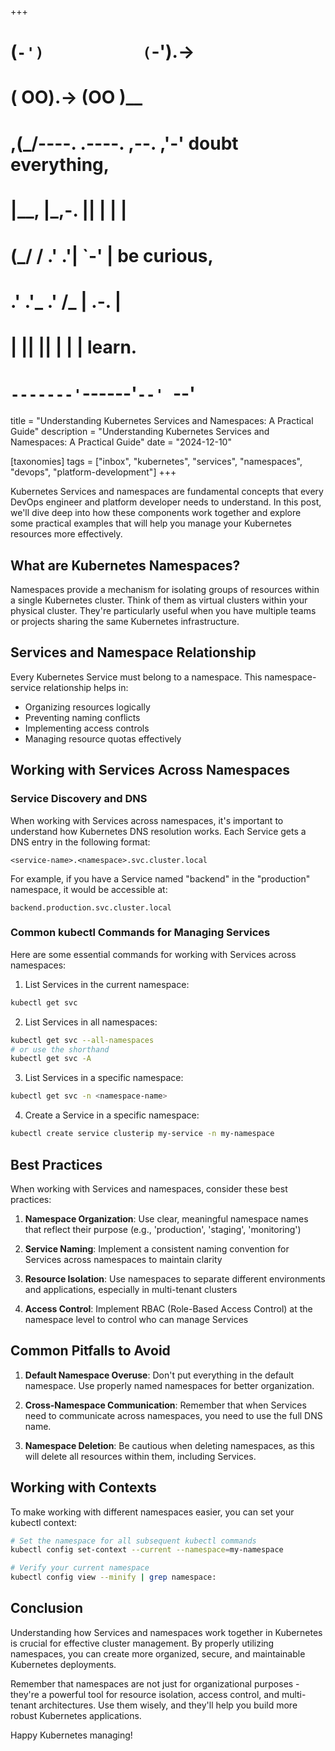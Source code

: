 +++
#   (`-')           (`-').->
#   ( OO).->        (OO )__
# ,(_/----. .----. ,--. ,'-' doubt everything,
# |__,    |\_,-.  ||  | |  |
#  (_/   /    .' .'|  `-'  | be curious,
#  .'  .'_  .'  /_ |  .-.  |
# |       ||      ||  | |  | learn.
# `-------'`------'`--' `--'

title = "Understanding Kubernetes Services and Namespaces: A Practical Guide"
description = "Understanding Kubernetes Services and Namespaces: A Practical Guide"
date = "2024-12-10"

[taxonomies]
tags = ["inbox", "kubernetes", "services", "namespaces", "devops", "platform-development"]
+++


Kubernetes Services and namespaces are fundamental concepts that every DevOps engineer and platform developer needs to understand. In this post, we'll dive deep into how these components work together and explore some practical examples that will help you manage your Kubernetes resources more effectively.

## What are Kubernetes Namespaces?

Namespaces provide a mechanism for isolating groups of resources within a single Kubernetes cluster. Think of them as virtual clusters within your physical cluster. They're particularly useful when you have multiple teams or projects sharing the same Kubernetes infrastructure.

## Services and Namespace Relationship

Every Kubernetes Service must belong to a namespace. This namespace-service relationship helps in:
- Organizing resources logically
- Preventing naming conflicts
- Implementing access controls
- Managing resource quotas effectively

## Working with Services Across Namespaces

### Service Discovery and DNS

When working with Services across namespaces, it's important to understand how Kubernetes DNS resolution works. Each Service gets a DNS entry in the following format:

```
<service-name>.<namespace>.svc.cluster.local
```

For example, if you have a Service named "backend" in the "production" namespace, it would be accessible at:
```
backend.production.svc.cluster.local
```

### Common kubectl Commands for Managing Services

Here are some essential commands for working with Services across namespaces:

1. List Services in the current namespace:
```bash
kubectl get svc
```

2. List Services in all namespaces:
```bash
kubectl get svc --all-namespaces
# or use the shorthand
kubectl get svc -A
```

3. List Services in a specific namespace:
```bash
kubectl get svc -n <namespace-name>
```

4. Create a Service in a specific namespace:
```bash
kubectl create service clusterip my-service -n my-namespace
```

## Best Practices

When working with Services and namespaces, consider these best practices:

1. **Namespace Organization**: Use clear, meaningful namespace names that reflect their purpose (e.g., 'production', 'staging', 'monitoring')

2. **Service Naming**: Implement a consistent naming convention for Services across namespaces to maintain clarity

3. **Resource Isolation**: Use namespaces to separate different environments and applications, especially in multi-tenant clusters

4. **Access Control**: Implement RBAC (Role-Based Access Control) at the namespace level to control who can manage Services

## Common Pitfalls to Avoid

1. **Default Namespace Overuse**: Don't put everything in the default namespace. Use properly named namespaces for better organization.

2. **Cross-Namespace Communication**: Remember that when Services need to communicate across namespaces, you need to use the full DNS name.

3. **Namespace Deletion**: Be cautious when deleting namespaces, as this will delete all resources within them, including Services.

## Working with Contexts

To make working with different namespaces easier, you can set your kubectl context:

```bash
# Set the namespace for all subsequent kubectl commands
kubectl config set-context --current --namespace=my-namespace

# Verify your current namespace
kubectl config view --minify | grep namespace:
```

## Conclusion

Understanding how Services and namespaces work together in Kubernetes is crucial for effective cluster management. By properly utilizing namespaces, you can create more organized, secure, and maintainable Kubernetes deployments.

Remember that namespaces are not just for organizational purposes - they're a powerful tool for resource isolation, access control, and multi-tenant architectures. Use them wisely, and they'll help you build more robust Kubernetes applications.

Happy Kubernetes managing!
